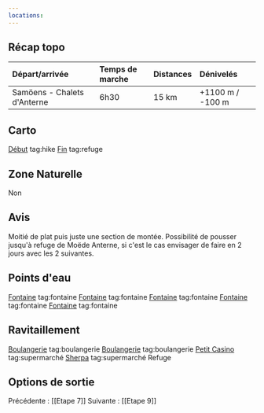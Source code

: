 ```yaml
---
locations: 
---
```

## Récap topo

| Départ/arrivée              | Temps de marche | Distances | Dénivelés        |
| :-------------------------- | :-------------- | :-------- | :--------------- |
| Samöens - Chalets d'Anterne | 6h30            | 15 km     | +1100 m / -100 m |
## Carto  
[Début](geo:46.077373,6.716765) tag:hike
[Fin](geo:46.004513,6.791244) tag:refuge 
## Zone Naturelle
Non
## Avis
Moitié de plat puis juste une section de montée. Possibilité de pousser jusqu'à refuge de Moëde Anterne, si c'est le cas envisager de faire en 2 jours avec les 2 suivantes.
## Points d'eau
[Fontaine](geo:46.047239,6.766487) tag:fontaine
[Fontaine](geo:46.046656,6.766839) tag:fontaine 
[Fontaine](geo:46.048188,6.770624) tag:fontaine 
[Fontaine](geo:46.042397,6.770201) tag:fontaine 
[Fontaine](geo:46.004758,6.791625) tag:fontaine
## Ravitaillement
[Boulangerie](geo:46.08170884677464,6.725331081526259) tag:boulangerie 
[Boulangerie](geo:46.07684908920753,6.720021470317583) tag:boulangerie 
[Petit Casino](geo:46.0837346769348,6.7263086712625615) tag:supermarché 
[Sherpa](geo:46.081003639084095,6.726754408881888) tag:supermarché 
Refuge
## Options de sortie

Précédente : [[Etape 7]]
Suivante : [[Etape 9]]
